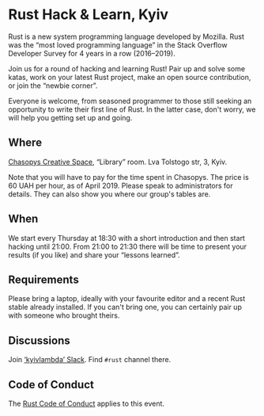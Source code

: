 # Rust Hack & Learn, Kyiv

Rust is a new system programming language developed by Mozilla.  Rust was the “most loved programming language” in the Stack Overflow Developer Survey for 4 years in a row (2016–2019).

Join us for a round of hacking and learning Rust!  Pair up and solve some katas, work on your latest Rust project, make an open source contribution, or join the “newbie corner”.

Everyone is welcome, from seasoned programmer to those still seeking an opportunity to write their first line of Rust.  In the latter case, don't worry, we will help you getting set up and going.

## Where

[Chasopys Creative Space](http://www.chasopys.ua/page/events-eng.html), “Library” room.
Lva Tolstogo str, 3, Kyiv.

Note that you will have to pay for the time spent in Chasopys.  The price is 60 UAH per hour, as of April 2019.  Please speak to administrators for details. They can also show you where our group's tables are.

## When

We start every Thursday at 18:30 with a short introduction and then start hacking until 21:00.  From 21:00 to 21:30 there will be time to present your results (if you like) and share your “lessons learned”.

## Requirements

Please bring a laptop, ideally with your favourite editor and a recent Rust stable already installed.  If you can't bring one, you can certainly pair up with someone who brought theirs.

## Discussions

Join [‘kyivlambda’ Slack](https://github.com/kyivlambda/kyivlambda.github.io/blob/master/README.md#slack--telegram).  Find `#rust` channel there.

## Code of Conduct

The [Rust Code of Conduct](https://www.rust-lang.org/policies/code-of-conduct) applies to this event.
